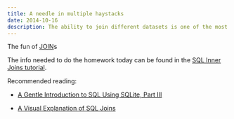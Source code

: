 ```yaml
---
title: A needle in multiple haystacks
date: 2014-10-16
description: The ability to join different datasets is one of the most direct ways to find stories that have been overlooked.
---
```



The fun of [JOIN](http://en.wikipedia.org/wiki/Join_(SQL))s


The info needed to do the homework today can be found in the [SQL Inner Joins tutorial](/tutorials/database-joins/sql-inner-join).

<!-- 

### Queries

(to be turned into actual notes)

- The congressmember with the most followers
- The party with the most followers combined
- The state with the highest average count of followers
- The number of congressmembers with facebook accounts versus twitter

 -->

Recommended reading: 

- [A Gentle Introduction to SQL Using SQLite, Part III](https://github.com/tthibo/SQL-Tutorial/blob/master/tutorial_files/part3.textile)

- [A Visual Explanation of SQL Joins](http://blog.codinghorror.com/a-visual-explanation-of-sql-joins/)
